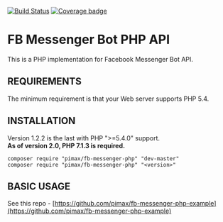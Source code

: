 [![Build Status](https://travis-ci.com/pimax/fb-messenger-php.svg?branch=master)](https://travis-ci.com/pimax/fb-messenger-php)
[![Coverage badge](https://codecov.io/gh/pimax/fb-messenger-php/branch/master/graphs/badge.svg)](https://codecov.io/gh/pimax/fb-messenger-php)

FB Messenger Bot PHP API
========================

This is a PHP implementation for Facebook Messenger Bot API.

REQUIREMENTS
------------
The minimum requirement is that your Web server supports PHP 5.4.

INSTALLATION
------------

Version 1.2.2 is the last with PHP ">=5.4.0" support.  
**As of version 2.0, PHP 7.1.3 is required.**

```
composer require "pimax/fb-messenger-php" "dev-master"
composer require "pimax/fb-messenger-php" "<version>"
```

BASIC USAGE
------------
See this repo - [https://github.com/pimax/fb-messenger-php-example](https://github.com/pimax/fb-messenger-php-example)
